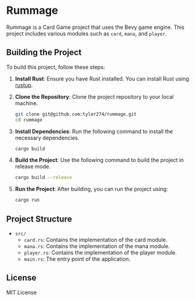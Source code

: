 # Rummage

Rummage is a Card Game project that uses the Bevy game engine. This project includes various modules such as `card`, `mana`, and `player`.

## Building the Project

To build this project, follow these steps:

1. **Install Rust**: Ensure you have Rust installed. You can install Rust using [rustup](https://rustup.rs/).

2. **Clone the Repository**: Clone the project repository to your local machine.
    ```sh
    git clone git@github.com:tyler274/rummage.git
    cd rummage
    ```

3. **Install Dependencies**: Run the following command to install the necessary dependencies.
    ```sh
    cargo build
    ```

4. **Build the Project**: Use the following command to build the project in release mode.
    ```sh
    cargo build --release
    ```

5. **Run the Project**: After building, you can run the project using:
    ```sh
    cargo run
    ```

## Project Structure

- `src/`
  - `card.rs`: Contains the implementation of the card module.
  - `mana.rs`: Contains the implementation of the mana module.
  - `player.rs`: Contains the implementation of the player module.
  - `main.rs`: The entry point of the application.

## License

MIT License